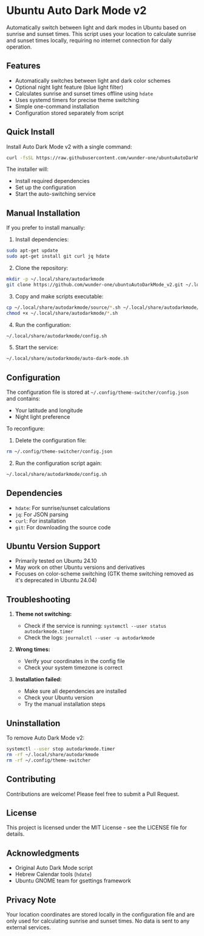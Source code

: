# Ubuntu Auto Dark Mode v2

Automatically switch between light and dark modes in Ubuntu based on sunrise and sunset times. This script uses your location to calculate sunrise and sunset times locally, requiring no internet connection for daily operation.

## Features

- Automatically switches between light and dark color schemes
- Optional night light feature (blue light filter)
- Calculates sunrise and sunset times offline using `hdate`
- Uses systemd timers for precise theme switching
- Simple one-command installation
- Configuration stored separately from script

## Quick Install

Install Auto Dark Mode v2 with a single command:

```bash
curl -fsSL https://raw.githubusercontent.com/wunder-one/ubuntuAutoDarkMode_v2/main/install.sh | bash
```

The installer will:
- Install required dependencies
- Set up the configuration
- Start the auto-switching service

## Manual Installation

If you prefer to install manually:

1. Install dependencies:
```bash
sudo apt-get update
sudo apt-get install git curl jq hdate
```

2. Clone the repository:
```bash
mkdir -p ~/.local/share/autodarkmode
git clone https://github.com/wunder-one/ubuntuAutoDarkMode_v2.git ~/.local/share/autodarkmode/source
```

3. Copy and make scripts executable:
```bash
cp ~/.local/share/autodarkmode/source/*.sh ~/.local/share/autodarkmode/
chmod +x ~/.local/share/autodarkmode/*.sh
```

4. Run the configuration:
```bash
~/.local/share/autodarkmode/config.sh
```

5. Start the service:
```bash
~/.local/share/autodarkmode/auto-dark-mode.sh
```

## Configuration

The configuration file is stored at `~/.config/theme-switcher/config.json` and contains:
- Your latitude and longitude
- Night light preference

To reconfigure:
1. Delete the configuration file:
```bash
rm ~/.config/theme-switcher/config.json
```
2. Run the configuration script again:
```bash
~/.local/share/autodarkmode/config.sh
```

## Dependencies

- `hdate`: For sunrise/sunset calculations
- `jq`: For JSON parsing
- `curl`: For installation
- `git`: For downloading the source code

## Ubuntu Version Support

- Primarily tested on Ubuntu 24.10
- May work on other Ubuntu versions and derivatives
- Focuses on color-scheme switching (GTK theme switching removed as it's deprecated in Ubuntu 24.04)

## Troubleshooting

1. **Theme not switching:**
   - Check if the service is running: `systemctl --user status autodarkmode.timer`
   - Check the logs: `journalctl --user -u autodarkmode`

2. **Wrong times:**
   - Verify your coordinates in the config file
   - Check your system timezone is correct

3. **Installation failed:**
   - Make sure all dependencies are installed
   - Check your Ubuntu version
   - Try the manual installation steps

## Uninstallation

To remove Auto Dark Mode v2:

```bash
systemctl --user stop autodarkmode.timer
rm -rf ~/.local/share/autodarkmode
rm -rf ~/.config/theme-switcher
```

## Contributing

Contributions are welcome! Please feel free to submit a Pull Request.

## License

This project is licensed under the MIT License - see the LICENSE file for details.

## Acknowledgments

- Original Auto Dark Mode script
- Hebrew Calendar tools (`hdate`)
- Ubuntu GNOME team for gsettings framework

## Privacy Note

Your location coordinates are stored locally in the configuration file and are only used for calculating sunrise and sunset times. No data is sent to any external services.